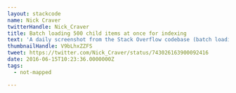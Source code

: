 ```yaml
---
layout: stackcode
name: Nick Craver
twitterHandle: Nick_Craver
title: Batch loading 500 child items at once for indexing
text: 'A daily screenshot from the Stack Overflow codebase (batch loading 500 child items at once for indexing). '
thumbnailHandle: V9bLhxZZFS
tweet: https://twitter.com/Nick_Craver/status/743026163900092416
date: 2016-06-15T10:23:36.0000000Z
tags:
  - not-mapped

---
```

